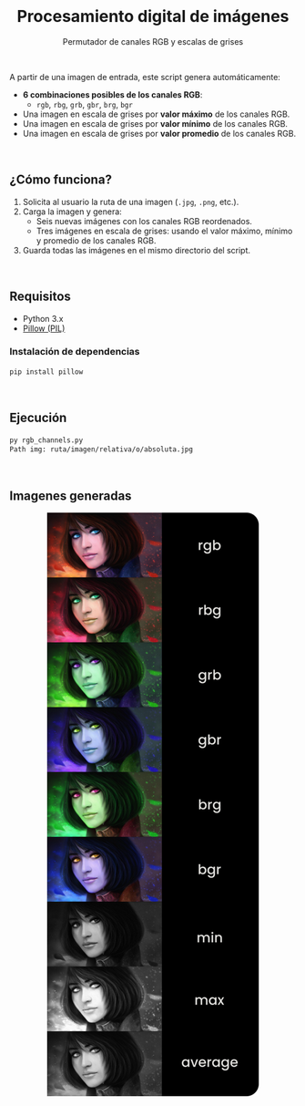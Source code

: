 <br>

<h1 align="center">Procesamiento digital de imágenes</h1>
<p align="center">Permutador de canales RGB y escalas de grises</p>

<br>

A partir de una imagen de entrada, este script genera automáticamente:

* **6 combinaciones posibles de los canales RGB**:
  * `rgb`, `rbg`, `grb`, `gbr`, `brg`, `bgr`
* Una imagen en escala de grises por **valor máximo** de los canales RGB.
* Una imagen en escala de grises por **valor mínimo** de los canales RGB.
* Una imagen en escala de grises por **valor promedio** de los canales RGB.

<br>

## ¿Cómo funciona?

1. Solicita al usuario la ruta de una imagen (`.jpg`, `.png`, etc.).
2. Carga la imagen y genera:
   * Seis nuevas imágenes con los canales RGB reordenados.
   * Tres imágenes en escala de grises: usando el valor máximo, mínimo y promedio de los canales RGB.
3. Guarda todas las imágenes en el mismo directorio del script.

<br>

## Requisitos

* Python 3.x
* [Pillow (PIL)](https://pypi.org/project/Pillow/)

### Instalación de dependencias

```bash
pip install pillow
```

<br>

## Ejecución

```bash
py rgb_channels.py
Path img: ruta/imagen/relativa/o/absoluta.jpg
```

<br>

## Imagenes generadas

<p align="center">
  <img src="result.webp" alt="" />
</p>

<br>
